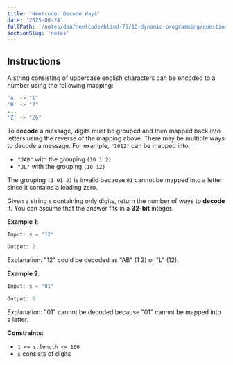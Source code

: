 ```yaml
---
title: 'Neetcode: Decode Ways'
date: '2025-08-24'
fullPath: '/notes/dsa/neetcode/blind-75/1D-dynamic-programming/question-06'
sectionSlug: 'notes'
---
```


## Instructions

A string consisting of uppercase english characters can be encoded to a number using the following mapping:

```Java
'A' -> "1"
'B' -> "2"
...
'Z' -> "26"
```

To **decode** a message, digits must be grouped and then mapped back into letters using the reverse of the mapping above. There may be multiple ways to decode a message. For example, `"1012"` can be mapped into:

- `"JAB"` with the grouping `(10 1 2)`
- `"JL"` with the grouping `(10 12)`

The grouping `(1 01 2)` is invalid because `01` cannot be mapped into a letter since it contains a leading zero.

Given a string `s` containing only digits, return the number of ways to **decode** it. You can assume that the answer fits in a **32-bit** integer.

**Example 1**:

```Java
Input: s = "12"

Output: 2
```

Explanation: "12" could be decoded as "AB" (1 2) or "L" (12).

**Example 2**:

```Java
Input: s = "01"

Output: 0
```

Explanation: "01" cannot be decoded because "01" cannot be mapped into a letter.

**Constraints**:

- `1 <= s.length <= 100`
- `s` consists of digits
